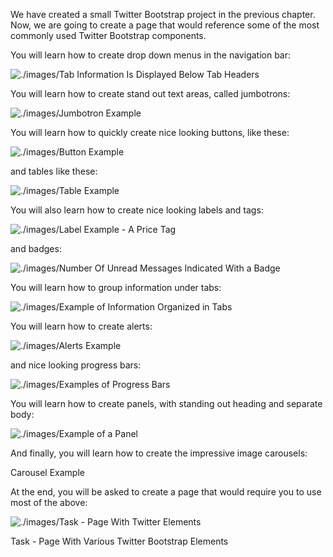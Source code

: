 We have created a small Twitter Bootstrap project in the previous chapter. Now, we are going to create a page
that would reference some of the most commonly used Twitter Bootstrap components. 
 
You will learn how to create drop down menus in the navigation bar:

![./images/Tab Information Is Displayed Below Tab Headers](./images/drop-down-menus-in-navigation-bar.jpg)

You will learn how to create stand out text areas, called jumbotrons:

![./images/Jumbotron Example](./images/jumbotron-example.jpg)

You will learn how to quickly create nice looking buttons, like these:

![./images/Button Example](./images/button-example.jpg)

and tables like these:

![./images/Table Example](./images/tables-example.jpg)

You will also learn how to create nice looking labels and tags:

![./images/Label Example - A Price Tag](./images/label-example.jpg)

and badges:

![./images/Number Of Unread Messages Indicated With a Badge](./images/number-of-unread-messages.jpg)

You will learn how to group information under tabs:

![./images/Example of Information Organized in Tabs](./images/example-of-tabs.jpg)

You will learn how to create alerts:

![./images/Alerts Example](./images/alerts-all-versions.jpg)

and nice looking progress bars:

![./images/Examples of Progress Bars](./images/progress-bars-of-different-colors.jpg)

You will learn how to create panels, with standing out heading and separate body:

![./images/Example of a Panel](./images/example-of-a-panel.jpg)

And finally, you will learn how to create the impressive image carousels:

<div id="media-title-video-carousel-demo.mp4">Carousel Example</div>
<a href="https://player.vimeo.com/video/194257115"></a>

At the end, you will be asked to create a page that would require you to use most of the above:

![./images/Task - Page With Twitter Elements](./images/task-twitter-bootstrap-elements.jpg)

<div id="media-title-video-task-page-with-twitter-bootstrap-elements.mp4">Task - Page With Various Twitter Bootstrap Elements</div>
<a href="https://player.vimeo.com/video/194260210"></a>
           

